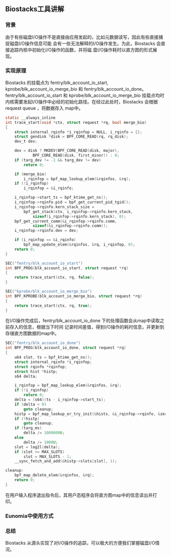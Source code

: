 ## Biostacks工具讲解

### 背景
由于有些磁盘I/O操作不是直接由应用发起的，比如元数据读写，因此有些直接捕捉磁盘I/O操作信息可能
会有一些无法解释的I/O操作发生。为此，Biostacks 会直接追踪内核中初始化I/O操作的函数，并将磁
盘I/O操作耗时以直方图的形式展现。

### 实现原理
Biostacks 的挂载点为 fentry/blk_account_io_start, kprobe/blk_account_io_merge_bio 和
fentry/blk_account_io_done。fentry/blk_account_io_start 和 kprobe/blk_account_io_merge_bio
挂载点均时内核需要发起I/O操作中必经的初始化路径。在经过此处时，Biostacks 会根据 request queue ，将数据存入
map中。
```c
static __always_inline
int trace_start(void *ctx, struct request *rq, bool merge_bio)
{
	struct internal_rqinfo *i_rqinfop = NULL, i_rqinfo = {};
	struct gendisk *disk = BPF_CORE_READ(rq, rq_disk);
	dev_t dev;

	dev = disk ? MKDEV(BPF_CORE_READ(disk, major),
			BPF_CORE_READ(disk, first_minor)) : 0;
	if (targ_dev != -1 && targ_dev != dev)
		return 0;

	if (merge_bio)
		i_rqinfop = bpf_map_lookup_elem(&rqinfos, &rq);
	if (!i_rqinfop)
		i_rqinfop = &i_rqinfo;

	i_rqinfop->start_ts = bpf_ktime_get_ns();
	i_rqinfop->rqinfo.pid = bpf_get_current_pid_tgid();
	i_rqinfop->rqinfo.kern_stack_size =
		bpf_get_stack(ctx, i_rqinfop->rqinfo.kern_stack,
			sizeof(i_rqinfop->rqinfo.kern_stack), 0);
	bpf_get_current_comm(&i_rqinfop->rqinfo.comm,
			sizeof(&i_rqinfop->rqinfo.comm));
	i_rqinfop->rqinfo.dev = dev;

	if (i_rqinfop == &i_rqinfo)
		bpf_map_update_elem(&rqinfos, &rq, i_rqinfop, 0);
	return 0;
}

SEC("fentry/blk_account_io_start")
int BPF_PROG(blk_account_io_start, struct request *rq)
{
	return trace_start(ctx, rq, false);
}

SEC("kprobe/blk_account_io_merge_bio")
int BPF_KPROBE(blk_account_io_merge_bio, struct request *rq)
{
	return trace_start(ctx, rq, true);
}

```
在I/O操作完成后，fentry/blk_account_io_done 下的处理函数会从map中读取之前存入的信息，根据当下时间
记录时间差值，得到I/O操作的耗时信息，并更新到存储直方图数据的map中。
```c
SEC("fentry/blk_account_io_done")
int BPF_PROG(blk_account_io_done, struct request *rq)
{
	u64 slot, ts = bpf_ktime_get_ns();
	struct internal_rqinfo *i_rqinfop;
	struct rqinfo *rqinfop;
	struct hist *histp;
	s64 delta;

	i_rqinfop = bpf_map_lookup_elem(&rqinfos, &rq);
	if (!i_rqinfop)
		return 0;
	delta = (s64)(ts - i_rqinfop->start_ts);
	if (delta < 0)
		goto cleanup;
	histp = bpf_map_lookup_or_try_init(&hists, &i_rqinfop->rqinfo, &zero);
	if (!histp)
		goto cleanup;
	if (targ_ms)
		delta /= 1000000U;
	else
		delta /= 1000U;
	slot = log2l(delta);
	if (slot >= MAX_SLOTS)
		slot = MAX_SLOTS - 1;
	__sync_fetch_and_add(&histp->slots[slot], 1);

cleanup:
	bpf_map_delete_elem(&rqinfos, &rq);
	return 0;
}
```
在用户输入程序退出指令后，其用户态程序会将直方图map中的信息读出并打印。

### Eunomia中使用方式


### 总结
Biostacks 从源头实现了对I/O操作的追踪，可以极大的方便我们掌握磁盘I/O情况。